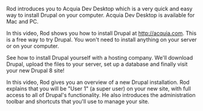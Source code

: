 <!--
{
"name" : "install",
"version" : "0.1",
"title" : "Installing the development environment and our first site",
"description" : "Drupal 8 Beginner, Part 2: Installing Acquia's Dev Desktop, Setting up hosting, Navigation in a newly installed site.",
"homepage" : "https://www.youtube.com/playlist?list=PLtaXuX0nEZk9MKY_ClWcPkGtOEGyLTyCO",
"freshnessDate" : 2015-11-27,
"license" : "Standard YouTube License"
}
-->

<!-- @section, "title" : "Lesson 5: Installing Acquia's Dev Desktop" -->

Rod introduces you to Acquia Dev Desktop which is a very quick and easy way to install Drupal on your computer. Acquia Dev Desktop is available for Mac and PC.

<!-- @asset, "contentType": "outlearn/video", "provider": "youtube", "url": "https://www.youtube.com/embed/4kvYfxOR3GY" -->

<!-- @task, "text" : "Install Acquia Dev Desktop (http://www.acquia.com/downloads) if you are on a Mac or a PC." -->

<!-- @section, "title" : "Lesson 6: Installing Drupal on Acquia Cloud" -->

In this video, Rod shows you how to install Drupal at http://acquia.com. This is a free way to try Drupal. You won't need to install anything on your server or on your computer.

<!-- @asset, "contentType": "outlearn/video", "provider": "youtube", "url": "https://www.youtube.com/embed/R-JTYeOwO5c" -->

<!-- @task, "text" : "Register a free account and install Drupal on Acquia cloud." -->

<!-- @section, "title" : "Lesson 7: Manual Installation at a Web Host" --> 

See how to install Drupal yourself with a hosting company. We'll download Drupal, upload the files to your server, set up a database and finally visit your new Drupal 8 site!

<!-- @asset, "contentType": "outlearn/video", "provider": "youtube", "url": "https://www.youtube.com/embed/MrNYIbGIkac" -->

<!-- @section, "title" : "Lesson 8: Navigating a Fresh Installation" --> 

In this video, Rod gives you an overview of a new Drupal installation. Rod explains that you will be "User 1" (a super user) on your new site, with full access to all of Drupal's functionality. He also introduces the administration toolbar and shortcuts that you'll use to manage your site.

<!-- @asset, "contentType": "outlearn/video", "provider": "youtube", "url": "https://www.youtube.com/embed/6b5AHtsHR_c" -->

<!-- @task, "text" : "Click around on the administration interface of your newly installed site. Create a few Shortcuts that you think might be useful." -->